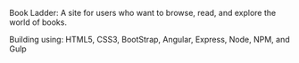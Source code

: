 Book Ladder: A site for users who want to browse, read, and explore the world of books.

Building using: HTML5, CSS3, BootStrap, Angular, Express, Node, NPM, and Gulp
